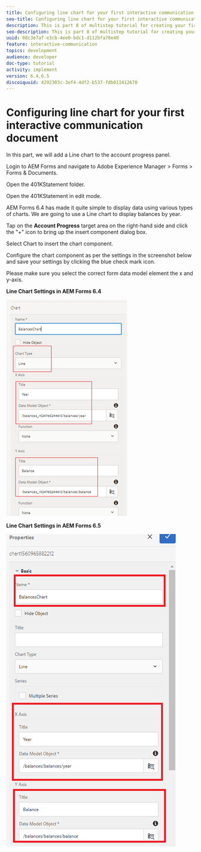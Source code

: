 ```yaml
---
title: Configuring line chart for your first interactive communication document
seo-title: Configuring line chart for your first interactive communication document
description: This is part 8 of multistep tutorial for creating your first interactive communications document. In this part, we will add a Line chart to the account progress panel.
seo-description: This is part 8 of multistep tutorial for creating your first interactive communications document. In this part, we will add a Line chart to the account progress panel.
uuid: 08c3e7af-e3cb-4ee0-bdc1-d112bfa70e40
feature: interactive-communication
topics: development
audience: developer
doc-type: tutorial
activity: implement
version: 6.4,6.5
discoiquuid: 4292303c-3ef4-4df2-b537-fdb011412670
---
```


# Configuring line chart for your first interactive communication document

In this part, we will add a Line chart to the account progress panel.

Login to AEM Forms and navigate to Adobe Experience Manager &gt; Forms &gt; Forms & Documents.

Open the 401KStatement folder.

Open the 401KStatement in edit mode.

AEM Forms 6.4 has made it quite simple to display data using various types of charts. We are going to use a Line chart to display balances by year.

Tap on the **Account Progress** target area on the right-hand side and click the "+" icon to bring up the insert component dialog box.

Select Chart to insert the chart component.

Configure the chart component as per the settings in the screenshot below and save your settings by clicking the blue check mark icon.

Please make sure you select the correct form data model element the x and y-axis.

**Line Chart Settings in AEM Forms 6.4**

![linechart64](assets/linechart.png)

**Line Chart Settings in AEM Forms 6.5**

![linechart64](assets/linechart65.PNG)


